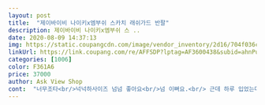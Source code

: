 ```yaml
---
layout: post 
title:  "제이바이비 나이키x엠부쉬 스카치 래쉬가드 반팔" 
description: 제이바이비 나이키x엠부쉬 스 ..
date: 2020-08-09 14:37:13 
img: https://static.coupangcdn.com/image/vendor_inventory/2d16/704f036c07a12ceaff107053e5fe90c2594ae1369c3bcf92fc48d049dae8.jpg 
linkUrl: https://link.coupang.com/re/AFFSDP?lptag=AF3600438&subid=ahnPublicAsk&pageKey=1354640418&itemId=2383387187&vendorItemId=71110676556&traceid=V0-113-b6a2575e7aa139ee 
categories: [1006] 
color: F361A6 
price: 37000 
author: Ask View Shop 
cont:  "너무조타<br/>넉넉하사이즈 넘넘 좋아요<br/>넘 이뻐요.<br/> 근데 하루 입었는데  실밥이 ᆢ<br/>빨리 물놀이가구싶네요<br/>사이즈도  넉넉하구<br/>" 
---
```

